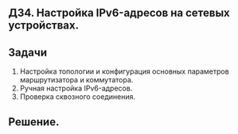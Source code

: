 ## ДЗ4. Настройка IPv6-адресов на сетевых устройствах.

## Задачи
1. Настройка топологии и конфигурация основных параметров маршрутизатора и коммутатора.
2. Ручная настройка IPv6-адресов.
3. Проверка сквозного соединения.


## Решение.
>
